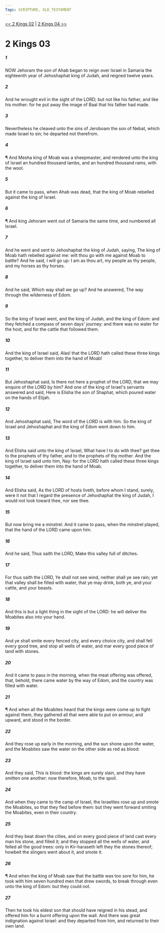 ```yaml
---
Tags: SCRIPTURE, OLD_TESTAMENT
---
```


[<< 2 Kings 02](OLD_TESTAMENT/12_2_Kings/2_Kings_02.md) | [2 Kings 04 >>](OLD_TESTAMENT/12_2_Kings/2_Kings_04.md)

# 2 Kings 03

##### 1

NOW Jehoram the son of Ahab began to reign over Israel in Samaria the eighteenth year of Jehoshaphat king of Judah, and reigned twelve years.

##### 2

And he wrought evil in the sight of the LORD; but not like his father, and like his mother: for he put away the image of Baal that his father had made.

##### 3

Nevertheless he cleaved unto the sins of Jeroboam the son of Nebat, which made Israel to sin; he departed not therefrom.

##### 4

¶ And Mesha king of Moab was a sheepmaster, and rendered unto the king of Israel an hundred thousand lambs, and an hundred thousand rams, with the wool.

##### 5

But it came to pass, when Ahab was dead, that the king of Moab rebelled against the king of Israel.

##### 6

¶ And king Jehoram went out of Samaria the same time, and numbered all Israel.

##### 7

And he went and sent to Jehoshaphat the king of Judah, saying, The king of Moab hath rebelled against me: wilt thou go with me against Moab to battle? And he said, I will go up: I am as thou art, my people as thy people, and my horses as thy horses.

##### 8

And he said, Which way shall we go up? And he answered, The way through the wilderness of Edom.

##### 9

So the king of Israel went, and the king of Judah, and the king of Edom: and they fetched a compass of seven days' journey: and there was no water for the host, and for the cattle that followed them.

##### 10

And the king of Israel said, Alas! that the LORD hath called these three kings together, to deliver them into the hand of Moab!

##### 11

But Jehoshaphat said, Is there not here a prophet of the LORD, that we may enquire of the LORD by him? And one of the king of Israel's servants answered and said, Here is Elisha the son of Shaphat, which poured water on the hands of Elijah.

##### 12

And Jehoshaphat said, The word of the LORD is with him. So the king of Israel and Jehoshaphat and the king of Edom went down to him.

##### 13

And Elisha said unto the king of Israel, What have I to do with thee? get thee to the prophets of thy father, and to the prophets of thy mother. And the king of Israel said unto him, Nay: for the LORD hath called these three kings together, to deliver them into the hand of Moab.

##### 14

And Elisha said, As the LORD of hosts liveth, before whom I stand, surely, were it not that I regard the presence of Jehoshaphat the king of Judah, I would not look toward thee, nor see thee.

##### 15

But now bring me a minstrel. And it came to pass, when the minstrel played, that the hand of the LORD came upon him.

##### 16

And he said, Thus saith the LORD, Make this valley full of ditches.

##### 17

For thus saith the LORD, Ye shall not see wind, neither shall ye see rain; yet that valley shall be filled with water, that ye may drink, both ye, and your cattle, and your beasts.

##### 18

And this is but a light thing in the sight of the LORD: he will deliver the Moabites also into your hand.

##### 19

And ye shall smite every fenced city, and every choice city, and shall fell every good tree, and stop all wells of water, and mar every good piece of land with stones.

##### 20

And it came to pass in the morning, when the meat offering was offered, that, behold, there came water by the way of Edom, and the country was filled with water.

##### 21

¶ And when all the Moabites heard that the kings were come up to fight against them, they gathered all that were able to put on armour, and upward, and stood in the border.

##### 22

And they rose up early in the morning, and the sun shone upon the water, and the Moabites saw the water on the other side as red as blood:

##### 23

And they said, This is blood: the kings are surely slain, and they have smitten one another: now therefore, Moab, to the spoil.

##### 24

And when they came to the camp of Israel, the Israelites rose up and smote the Moabites, so that they fled before them: but they went forward smiting the Moabites, even in their country.

##### 25

And they beat down the cities, and on every good piece of land cast every man his stone, and filled it; and they stopped all the wells of water, and felled all the good trees: only in Kir-haraseth left they the stones thereof; howbeit the slingers went about it, and smote it.

##### 26

¶ And when the king of Moab saw that the battle was too sore for him, he took with him seven hundred men that drew swords, to break through even unto the king of Edom: but they could not.

##### 27

Then he took his eldest son that should have reigned in his stead, and offered him for a burnt offering upon the wall. And there was great indignation against Israel: and they departed from him, and returned to their own land.
